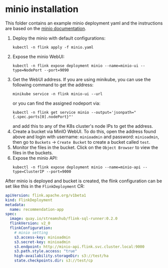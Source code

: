 # minio installation

This folder contains an example minio deployment yaml and the instructions are based on the [minio documentation](https://min.io/docs/minio/kubernetes/upstream/index.html).

1. Deploy the minio with default configurations:
   ```
   kubectl -n flink apply -f minio.yaml
   ```
1. Expose the minio WebUI:
   ```shell
   kubectl -n flink expose deployment minio --name=minio-ui --type=NodePort --port=9090
   ```
1. Get the WebUI address. If you are using minikube, you can use the following command to get the address:
   ```shell
   minikube service -n flink minio-ui --url 
   ```
   or you can find the assigned nodeport via:
   ```shell
   kubectl -n flink get service minio --output='jsonpath="{.spec.ports[0].nodePort}"'
   ```
   and add this to any of the K8s cluster's node IPs to get the address.
1. Create a bucket via MinIO WebUI. To do this, open the address found above and login with username: `minioadmin` and password: `minioadmin`, then go to `Buckets` -> `Create Bucket` to create a bucket called `test`.
1. Monitor the files in the bucket.
   Click on the `Object Browser` to view the files in the buckets.
1. Expose the minio API:
   ```shell
   kubectl -n flink expose deployment minio --name=minio-api --type=ClusterIP --port=9000
   ```

After minio is deployed and bucket is created, the flink configuration can be set like this in the `FlinkDeployment` CR:
```yaml
apiVersion: flink.apache.org/v1beta1
kind: FlinkDeployment
metadata:
  name: recommendation-app
spec:
  image: quay.io/streamshub/flink-sql-runner:0.2.0
  flinkVersion: v2_0
  flinkConfiguration:
    # minio setting
    s3.access-key: minioadmin
    s3.secret-key: minioadmin
    s3.endpoint: http://minio-api.flink.svc.cluster.local:9000
    s3.path.style.access: "true"
    high-availability.storageDir: s3://test/ha
    state.checkpoints.dir: s3://test/cp
```
